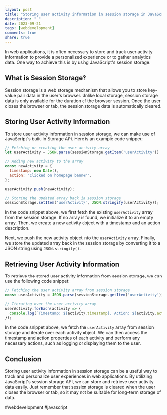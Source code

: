 ```yaml
---
layout: post
title: "Storing user activity information in session storage in JavaScript"
description: " "
date: 2023-09-21
tags: [webdevelopment]
comments: true
share: true
---
```


In web applications, it is often necessary to store and track user activity information to provide a personalized experience or to gather analytics data. One way to achieve this is by using JavaScript's session storage.

## What is Session Storage?

Session storage is a web storage mechanism that allows you to store key-value pair data in the user's browser. Unlike local storage, session storage data is only available for the duration of the browser session. Once the user closes the browser or tab, the session storage data is automatically cleared.

## Storing User Activity Information

To store user activity information in session storage, we can make use of JavaScript's built-in Storage API. Here is an example code snippet:

```javascript
// Fetching or creating the user activity array
let userActivity = JSON.parse(sessionStorage.getItem('userActivity')) || [];

// Adding new activity to the array
const newActivity = {
  timestamp: new Date(),
  action: "Clicked on homepage banner",
};

userActivity.push(newActivity);

// Storing the updated array back in session storage
sessionStorage.setItem('userActivity', JSON.stringify(userActivity));
```

In the code snippet above, we first fetch the existing `userActivity` array from the session storage. If no array is found, we initialize it to an empty array. Then, we create a new activity object with a timestamp and an action description.

Next, we push the new activity object into the `userActivity` array. Finally, we store the updated array back in the session storage by converting it to a JSON string using `JSON.stringify()`.

## Retrieving User Activity Information

To retrieve the stored user activity information from session storage, we can use the following code snippet:

```javascript
// Fetching the user activity array from session storage
const userActivity = JSON.parse(sessionStorage.getItem('userActivity')) || [];

// Iterating over the user activity array
userActivity.forEach(activity => {
  console.log(`Timestamp: ${activity.timestamp}, Action: ${activity.action}`);
});
```

In the code snippet above, we fetch the `userActivity` array from session storage and iterate over each activity object. We can then access the timestamp and action properties of each activity and perform any necessary actions, such as logging or displaying them to the user.

## Conclusion

Storing user activity information in session storage can be a useful way to track and personalize user experiences in web applications. By utilizing JavaScript's session storage API, we can store and retrieve user activity data easily. Just remember that session storage is cleared when the user closes the browser or tab, so it may not be suitable for long-term storage of data. 

#webdevelopment #javascript